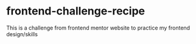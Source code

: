 # frontend-challenge-recipe
This is a challenge from frontend mentor website to practice my frontend design/skills
